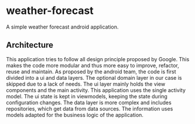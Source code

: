 # weather-forecast
A simple weather forecast android application.

## Architecture
This application tries to follow all design principle proposed by Google. This makes the code more modular and thus more easy to improve, refactor, reuse and maintain. As proposed by the android team, the code is first divided into a ui and data layers. The optional domain layer in our case is skipped due to a lack of needs. The ui layer mainly holds the view components and the main activity. This application uses the single activity model. The ui state is kept in viewmodels, keeping the state during configuration changes. The data layer is more complex and includes repositories, which get data from data sources. The information uses models adapted for the business logic of the application.
